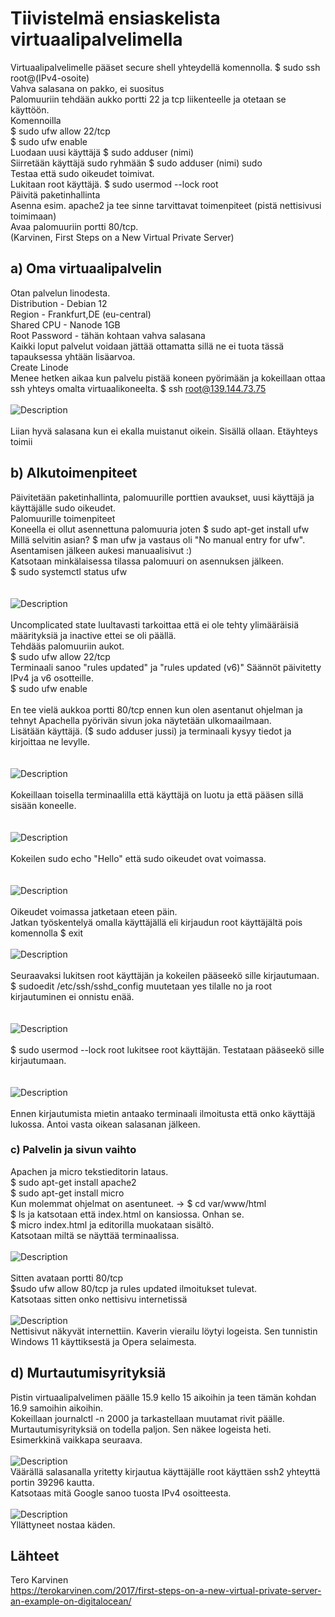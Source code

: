 # Tiivistelmä ensiaskelista virtuaalipalvelimella
Virtuaalipalvelimelle pääset secure shell yhteydellä komennolla. $ sudo ssh root@(IPv4-osoite) <br>
Vahva salasana on pakko, ei suositus <br>
Palomuuriin tehdään aukko portti 22 ja tcp liikenteelle ja otetaan se käyttöön. <br>
Komennoilla<br>
$ sudo ufw allow 22/tcp <br>
$ sudo ufw enable <br>
Luodaan uusi käyttäjä $ sudo adduser (nimi)<br>
Siirretään käyttäjä sudo ryhmään $ sudo adduser (nimi) sudo<br>
Testaa että sudo oikeudet toimivat.<br>
Lukitaan root käyttäjä. $ sudo usermod --lock root <br>
Päivitä paketinhallinta<br>
Asenna esim. apache2 ja tee sinne tarvittavat toimenpiteet (pistä nettisivusi toimimaan)<br>
Avaa palomuuriin portti 80/tcp.<br>
(Karvinen, First Steps on a New Virtual Private Server)
## a) Oma virtuaalipalvelin
Otan palvelun linodesta. <br>
Distribution - Debian 12<br>
Region - Frankfurt,DE (eu-central)<br>
Shared CPU - Nanode 1GB<br>
Root Password - tähän kohtaan vahva salasana<br>
Kaikki loput palvelut voidaan jättää ottamatta sillä ne ei tuota tässä tapauksessa yhtään lisäarvoa. <br>
Create Linode <br>
Menee hetken aikaa kun palvelu pistää koneen pyörimään ja kokeillaan ottaa ssh yhteys omalta virtuaalikoneelta. $ ssh root@139.144.73.75 <br>
<br>
![Description](sshlogin.png) <br>
<br>
Liian hyvä salasana kun ei ekalla muistanut oikein. Sisällä ollaan. Etäyhteys toimii <br>
## b) Alkutoimenpiteet
Päivitetään paketinhallinta, palomuurille porttien avaukset, uusi käyttäjä ja käyttäjälle sudo oikeudet.<br>
Palomuurille toimenpiteet <br>
Koneella ei ollut asennettuna palomuuria joten $ sudo apt-get install ufw <br>
Millä selvitin asian? $ man ufw ja vastaus oli "No manual entry for ufw". Asentamisen jälkeen aukesi manuaalisivut :) <br>
Katsotaan minkälaisessa tilassa palomuuri on asennuksen jälkeen. <br>
$ sudo systemctl status ufw <br>
<br>
<br>
![Description](ufwstat.png)
<br>
<br>
Uncomplicated state luultavasti tarkoittaa että ei ole tehty ylimääräisiä määrityksiä ja inactive ettei se oli päällä.<br>
Tehdääs palomuuriin aukot.<br>
$ sudo ufw allow 22/tcp <br>
Terminaali sanoo "rules updated" ja "rules updated (v6)" Säännöt päivitetty IPv4 ja v6 osotteille.<br>
$ sudo ufw enable <br>
<br>
En tee vielä aukkoa portti 80/tcp ennen kun olen asentanut ohjelman ja tehnyt Apachella pyörivän sivun joka näytetään ulkomaailmaan. <br>
Lisätään käyttäjä. ($ sudo adduser jussi) ja terminaali kysyy tiedot ja kirjoittaa ne levylle. <br>
<br>
<br>
![Description](adduser.png)
<br>
<br>
Kokeillaan toisella terminaalilla että käyttäjä on luotu ja että pääsen sillä sisään koneelle. <br>
<br>
<br>
![Description](sisällä.png)
<br>
<br>
Kokeilen sudo echo "Hello" että sudo oikeudet ovat voimassa. <br>
<br>
<br>
![Description](hello.png)
<br>
<br>
Oikeudet voimassa jatketaan eteen päin. <br>
Jatkan työskentelyä omalla käyttäjällä eli kirjaudun root käyttäjältä pois komennolla $ exit
<br>
<br>
![Description](exit.png)
<br>
<br>
Seuraavaksi lukitsen root käyttäjän ja kokeilen pääseekö sille kirjautumaan. <br>
$ sudoedit /etc/ssh/sshd_config muutetaan yes tilalle no ja root kirjautuminen ei onnistu enää. <br>
<br>
<br>
![Description](rootlogin.png)
<br>
<br>
$ sudo usermod --lock root lukitsee root käyttäjän. Testataan pääseekö sille kirjautumaan. <br>
<br>
<br>
![Description](Rootlukossa.png)
<br>
<br>
Ennen kirjautumista mietin antaako terminaali ilmoitusta että onko käyttäjä lukossa. Antoi vasta oikean salasanan jälkeen. <br> 
### c) Palvelin ja sivun vaihto
Apachen ja micro tekstieditorin lataus. <br>
$ sudo apt-get install apache2<br>
$ sudo apt-get install micro <br>
Kun molemmat ohjelmat on asentuneet. -> $ cd var/www/html <br>
$ ls ja katsotaan että index.html on kansiossa. Onhan se. <br>
$ micro index.html ja editorilla muokataan sisältö.<br>
Katsotaan miltä se näyttää terminaalissa. <br>
<br>
![Description](cat.png) <br>
<br>
Sitten avataan portti 80/tcp<br>
$sudo ufw allow 80/tcp ja rules updated ilmoitukset tulevat.<br>
Katsotaas sitten onko nettisivu internetissä <br>
<br>
![Description](testisivu.png)
<br>
Nettisivut näkyvät internettiin. Kaverin vierailu löytyi logeista. Sen tunnistin Windows 11 käyttiksestä ja Opera selaimesta.<br>
## d) Murtautumisyrityksiä
Pistin virtuaalipalvelimen päälle 15.9 kello 15 aikoihin ja teen tämän kohdan 16.9 samoihin aikoihin.<br>
Kokeillaan journalctl -n 2000 ja tarkastellaan muutamat rivit päälle. <br>
Murtautumisyrityksiä on todella paljon. Sen näkee logeista heti. <br>
Esimerkkinä vaikkapa seuraava. <br>
<br>
![Description](yritys.png)
<br>
Väärällä salasanalla yritetty kirjautua käyttäjälle root käyttäen ssh2 yhteyttä portin 39296 kautta. <br>
Katsotaas mitä Google sanoo tuosta IPv4 osoitteesta.<br>
<br>
![Description](redsun.png)
<br>
Yllättyneet nostaa käden. <br>
## Lähteet
Tero Karvinen <br>
https://terokarvinen.com/2017/first-steps-on-a-new-virtual-private-server-an-example-on-digitalocean/

